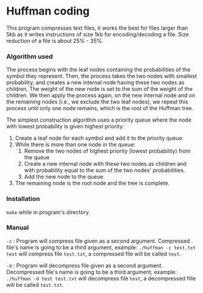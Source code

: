 # Huffman coding
This program compresses text files, it works the best for files larger than 5kb as it writes instructions of size 1kb for encoding/decoding a file. Size reduction of a file is about 25% - 35%.

### Algorithm used
The process begins with the leaf nodes containing the probabilities of the symbol they represent. Then, the process takes the two nodes with smallest probability, and creates a new internal node having these two nodes as children. The weight of the new node is set to the sum of the weight of the children. We then apply the process again, on the new internal node and on the remaining nodes (i.e., we exclude the two leaf nodes), we repeat this process until only one node remains, which is the root of the Huffman tree.

The simplest construction algorithm uses a priority queue where the node with lowest probability is given highest priority:

1. Create a leaf node for each symbol and add it to the priority queue.
1. While there is more than one node in the queue:
	1. Remove the two nodes of highest priority (lowest probability) from the queue
	1. Create a new internal node with these two nodes as children and with probability equal to the sum of the two nodes' probabilities.
	1. Add the new node to the queue.
1. The remaining node is the root node and the tree is complete.

### Installation
`make` while in program's directory.

### Manual
`-c` : Program will compress file given as a second argument. Compressed file's name is going to be a third argument, example:
`./huffman -c test.txt test` will compress file `test.txt`, a compressed file will be called `test`.

`-d` : Program will decompress file given as a second argument. Decompressed file's name is going to be a third argument, example:
`./huffman -d test test.txt` will decompress file `test`, a decompressed fille will be called `test.txt`.
